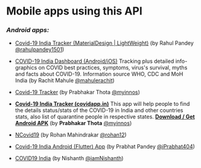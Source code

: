 # Mobile apps using this API

### _Android apps:_

- [Covid-19 India Tracker (MaterialDesign | LightWeight)](https://tinyurl.com/covid19IndiaTracker) (by Rahul Pandey [@rahulpandey1501](http://github.com/rahulpandey1501))

- [COVID-19 India Dashboard (Android/iOS)](https://drive.google.com/open?id=1WbqAWVpDSKiZoIxrRqJ7CoSQA52WGk4-) Tracking plus detailed info-graphics on COVID best practices, symptoms, virus's survival, myths and facts about COVID-19. Information source WHO, CDC and MoH India (by Rachit Mahule [@mahulerachit](https://github.com/mahulerachit))

- [Covid-19 Tracker](http://covidapp.in) (by Prabhakar Thota [@myinnos](https://github.com/myinnos))

- __[Covid-19 India Tracker (covidapp.in)](http://covidapp.in)__ This app will help people to find the details status/stats of the COVID-19 in India and other countries stats, also list of quarantine people in respective states. __[Download / Get Android APK](https://drive.google.com/file/d/1n35tQndjuDJR8l1-zYHu6UBO-ZFibFuO/view)__ (by __Prabhakar Thota__ [@myinnos](https://github.com/myinnos))

- [NCovid19](http://covid.softycom.in) (by Rohan Mahindrakar [@rohan12](https://github.com/ROHAN12))

- [Covid-19 India Android (Flutter) App](https://github.com/iPrabhat404/covid19-flutter) (by Prabhat Pandey [@iPrabhat404](https://github.com/iPrabhat404))

- [COVID19 India](https://github.com/iamnishanth/Covid19India) (by Nishanth [@iamNishanth](https://github.com/iamnishanth))
